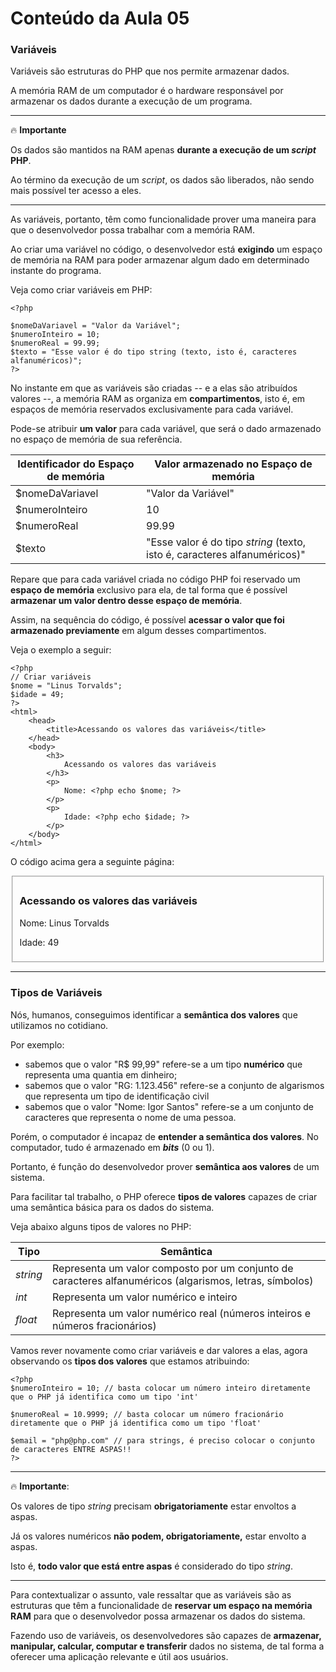 # Conteúdo da Aula 05



### Variáveis



Variáveis são estruturas do PHP que nos permite armazenar dados.

A memória RAM de um computador é o hardware responsável por armazenar os dados durante a execução de um programa.



---

:fire: **Importante**

Os dados são mantidos na RAM apenas **durante a execução de um *script* PHP**.

Ao término da execução de um *script*, os dados são liberados, não sendo mais possível ter acesso a eles.

---



As variáveis, portanto, têm como funcionalidade prover uma maneira para que o desenvolvedor possa trabalhar com a memória RAM.

Ao criar uma variável no código, o desenvolvedor está **exigindo** um espaço de memória na RAM para poder armazenar algum dado em determinado instante do programa.



Veja como criar variáveis em PHP:

```php+HTML
<?php

$nomeDaVariavel = "Valor da Variável";
$numeroInteiro = 10;
$numeroReal = 99.99;
$texto = "Esse valor é do tipo string (texto, isto é, caracteres alfanuméricos)";
?>
```

No instante em que as variáveis são criadas -- e a elas são atribuídos valores --, a memória RAM as organiza em **compartimentos**, isto é, em espaços de memória reservados exclusivamente para cada variável.

Pode-se atribuir **um valor** para cada variável, que será o dado armazenado no espaço de memória de sua referência.

| Identificador do Espaço de memória | Valor armazenado no Espaço de memória                        |
| ---------------------------------- | ------------------------------------------------------------ |
| $nomeDaVariavel                    | "Valor da Variável"                                          |
| $numeroInteiro                     | 10                                                           |
| $numeroReal                        | 99.99                                                        |
| $texto                             | "Esse valor é do tipo *string* (texto, isto é, caracteres alfanuméricos)" |

Repare que para cada variável criada no código PHP foi reservado um **espaço de memória** exclusivo para ela, de tal forma que é possível **armazenar um valor dentro desse espaço de memória**.



Assim, na sequência do código, é possível **acessar o valor que foi armazenado previamente** em algum desses compartimentos.



Veja o exemplo a seguir:

```php+HTML
<?php
// Criar variáveis
$nome = "Linus Torvalds";
$idade = 49;
?>
<html>
    <head>
        <title>Acessando os valores das variáveis</title>
    </head>
    <body>
        <h3>
            Acessando os valores das variáveis
        </h3>
        <p>
            Nome: <?php echo $nome; ?>
        </p>
        <p>
            Idade: <?php echo $idade; ?>
        </p>
    </body>
</html>
```

O código acima gera a seguinte página:

<fieldset>

<h3>Acessando os valores das variáveis</h3>
<p>Nome: Linus Torvalds</p>
<p>Idade: 49</p>
</fieldset>



---



### Tipos de Variáveis



Nós, humanos, conseguimos identificar a **semântica dos valores** que utilizamos no cotidiano.

Por exemplo: 

- sabemos que o valor "R$ 99,99" refere-se a um tipo **numérico** que representa uma quantia em dinheiro;
- sabemos que o valor "RG: 1.123.456" refere-se a conjunto de algarismos que representa um tipo de identificação civil
- sabemos que o valor "Nome: Igor Santos" refere-se a um conjunto de caracteres que representa o nome de uma pessoa.



Porém, o computador é incapaz de **entender a semântica dos valores**. No computador, tudo é armazenado em ***bits*** (0 ou 1).

Portanto, é função do desenvolvedor prover **semântica aos valores** de um sistema.



Para facilitar tal trabalho, o PHP oferece **tipos de valores** capazes de criar uma semântica básica para os dados do sistema.

Veja abaixo alguns tipos de valores no PHP:

| Tipo     | Semântica                                                    |
| -------- | ------------------------------------------------------------ |
| *string* | Representa um valor composto por um conjunto de caracteres alfanuméricos (algarismos, letras, símbolos) |
| *int*    | Representa um valor numérico e inteiro                       |
| *float*  | Representa um valor numérico real (números inteiros e números fracionários) |

Vamos rever novamente como criar variáveis e dar valores a elas, agora observando os **tipos dos valores** que estamos atribuindo:

```php+HTML
<?php 
$numeroInteiro = 10; // basta colocar um número inteiro diretamente que o PHP já identifica como um tipo 'int'

$numeroReal = 10.9999; // basta colocar um número fracionário diretamente que o PHP já identifica como um tipo 'float'

$email = "php@php.com" // para strings, é preciso colocar o conjunto de caracteres ENTRE ASPAS!!
?>
```



---

:fire: **Importante**:

Os valores de tipo *string* precisam **obrigatoriamente** estar envoltos a aspas.

Já os valores numéricos **não podem, obrigatoriamente,** estar envolto a aspas.

Isto é, **todo valor que está entre aspas** é considerado do tipo *string*.

---



Para contextualizar o assunto, vale ressaltar que as variáveis são as estruturas que têm a funcionalidade de **reservar um espaço na memória RAM** para que o desenvolvedor possa armazenar os dados do sistema.

Fazendo uso de variáveis, os desenvolvedores são capazes de **armazenar, manipular, calcular, computar e transferir** dados no sistema, de tal forma a oferecer uma aplicação relevante e útil aos usuários.